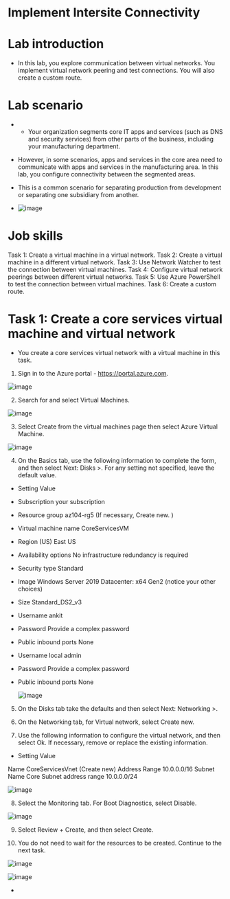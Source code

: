 # Implement Intersite Connectivity

# Lab introduction

- In this lab, you explore communication between virtual networks. You implement virtual network peering and test connections. You will also create a custom route.

# Lab scenario

- - Your organization segments core IT apps and services (such as DNS and security services) from other parts of the business, including your manufacturing department.
- However, in some scenarios, apps and services in the core area need to communicate with apps and services in the manufacturing area. In this lab, you configure connectivity between the segmented areas.
- This is a common scenario for separating production from development or separating one subsidiary from another.

- ![image](https://github.com/ankitnewjobs/Azure-Practices-Examples/assets/154872782/8cfceae0-b6cd-4aed-8b76-623f7ab8e3bb)

# Job skills

Task 1: Create a virtual machine in a virtual network.
Task 2: Create a virtual machine in a different virtual network.
Task 3: Use Network Watcher to test the connection between virtual machines.
Task 4: Configure virtual network peerings between different virtual networks.
Task 5: Use Azure PowerShell to test the connection between virtual machines.
Task 6: Create a custom route.

# Task 1: Create a core services virtual machine and virtual network

- You create a core services virtual network with a virtual machine in this task.

1. Sign in to the Azure portal - https://portal.azure.com.

![image](https://github.com/ankitnewjobs/Azure-Practices-Examples/assets/154872782/f7a74202-da4b-4415-881d-1f3707fa80ca)

2. Search for and select Virtual Machines.

![image](https://github.com/ankitnewjobs/Azure-Practices-Examples/assets/154872782/fed9801e-8d8e-498b-8d07-f9c409ecaca3)

3. Select Create from the virtual machines page then select Azure Virtual Machine.

![image](https://github.com/ankitnewjobs/Azure-Practices-Examples/assets/154872782/aa3b451a-7a8d-4794-a6ac-e0b671218b49)

4. On the Basics tab, use the following information to complete the form, and then select Next: Disks >. For any setting not specified, leave the default value.

- Setting	Value

- Subscription	your subscription
- Resource group	az104-rg5 (If necessary, Create new. )
- Virtual machine name	CoreServicesVM
- Region	(US) East US
- Availability options	No infrastructure redundancy is required
- Security type	Standard
- Image	Windows Server 2019 Datacenter: x64 Gen2 (notice your other choices)
- Size	Standard_DS2_v3
- Username	ankit
- Password	Provide a complex password
- Public inbound ports	None
- Username	local admin
- Password	Provide a complex password
- Public inbound ports	None

  ![image](https://github.com/ankitnewjobs/Azure-Practices-Examples/assets/154872782/6786a924-eaa1-4ee7-b826-5adc7e4af273)

5. On the Disks tab take the defaults and then select Next: Networking >.

6. On the Networking tab, for Virtual network, select Create new.

7. Use the following information to configure the virtual network, and then select Ok. If necessary, remove or replace the existing information.

- Setting	Value

Name	CoreServicesVnet (Create new)
Address Range	10.0.0.0/16
Subnet Name	Core
Subnet address range	10.0.0.0/24

![image](https://github.com/ankitnewjobs/Azure-Practices-Examples/assets/154872782/44fd3e1c-8aed-4388-b347-f57adf59469f)

8. Select the Monitoring tab. For Boot Diagnostics, select Disable.

![image](https://github.com/ankitnewjobs/Azure-Practices-Examples/assets/154872782/bd75fac8-ec76-499b-8fdb-b3b898a40410)

9. Select Review + Create, and then select Create.

10. You do not need to wait for the resources to be created. Continue to the next task.

![image](https://github.com/ankitnewjobs/Azure-Practices-Examples/assets/154872782/6b334aaa-6b03-4337-8fbf-d522a8feddb6)

![image](https://github.com/ankitnewjobs/Azure-Practices-Examples/assets/154872782/bcfe03dd-3ca6-40a4-a817-06874081363c)




- 
